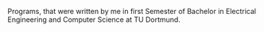 Programs, that were written by me in first Semester of Bachelor in Electrical Engineering and Computer Science at TU Dortmund.
